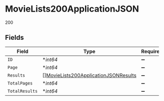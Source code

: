 # MovieLists200ApplicationJSON

200


## Fields

| Field                                                                                                   | Type                                                                                                    | Required                                                                                                | Description                                                                                             | Example                                                                                                 |
| ------------------------------------------------------------------------------------------------------- | ------------------------------------------------------------------------------------------------------- | ------------------------------------------------------------------------------------------------------- | ------------------------------------------------------------------------------------------------------- | ------------------------------------------------------------------------------------------------------- |
| `ID`                                                                                                    | **int64*                                                                                                | :heavy_minus_sign:                                                                                      | N/A                                                                                                     | 550                                                                                                     |
| `Page`                                                                                                  | **int64*                                                                                                | :heavy_minus_sign:                                                                                      | N/A                                                                                                     | 1                                                                                                       |
| `Results`                                                                                               | [][MovieLists200ApplicationJSONResults](../../models/operations/movielists200applicationjsonresults.md) | :heavy_minus_sign:                                                                                      | N/A                                                                                                     |                                                                                                         |
| `TotalPages`                                                                                            | **int64*                                                                                                | :heavy_minus_sign:                                                                                      | N/A                                                                                                     | 122                                                                                                     |
| `TotalResults`                                                                                          | **int64*                                                                                                | :heavy_minus_sign:                                                                                      | N/A                                                                                                     | 2422                                                                                                    |
